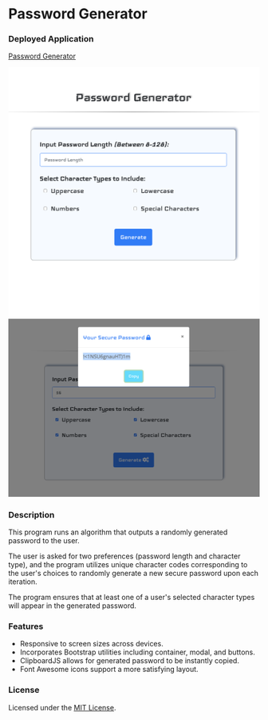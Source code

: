 # Password Generator

### Deployed Application 

[Password Generator](https://mhans003.github.io/passwordgenerator/)

![Screenshot of Password Generator](./assets/images/passwordgenerator.jpg)
![Screenshot of Password Generator](./assets/images/passwordgenerator2.jpg)

### Description 

This program runs an algorithm that outputs a randomly generated password to the user. 

The user is asked for two preferences (password length and character type), and the program utilizes unique character codes corresponding to the user's choices to randomly generate a new secure password upon each iteration. 

The program ensures that at least one of a user's selected character types will appear in the generated password. 

### Features

* Responsive to screen sizes across devices. 
* Incorporates Bootstrap utilities including container, modal, and buttons. 
* ClipboardJS allows for generated password to be instantly copied. 
* Font Awesome icons support a more satisfying layout. 

### License

Licensed under the [MIT License](./LICENSE.txt).


